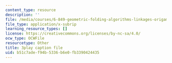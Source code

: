 ```yaml
---
content_type: resource
description: ''
file: /media/courses/6-849-geometric-folding-algorithms-linkages-origami-polyhedra-fall-2012/b51c7adef94b5336b6e0fb3390424435_VQcvVx-niG4.vtt
file_type: application/x-subrip
learning_resource_types: []
license: https://creativecommons.org/licenses/by-nc-sa/4.0/
ocw_type: OCWFile
resourcetype: Other
title: 3play caption file
uid: b51c7ade-f94b-5336-b6e0-fb3390424435
---
```

